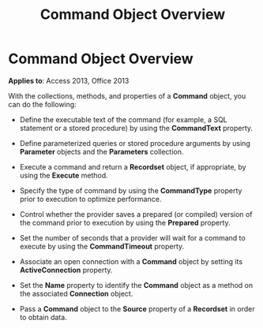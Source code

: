﻿---
title: Command Object Overview
TOCTitle: Command Object Overview
ms:assetid: 3d6d81c4-4cf0-0c13-adb3-0c2c5934dc21
ms:mtpsurl: https://msdn.microsoft.com/library/JJ249166(v=office.15)
ms:contentKeyID: 48544346
ms.date: 09/18/2015
mtps_version: v=office.15
---

# Command Object Overview


**Applies to**: Access 2013, Office 2013

With the collections, methods, and properties of a **Command** object, you can do the following:

  - Define the executable text of the command (for example, a SQL statement or a stored procedure) by using the **CommandText** property.

  - Define parameterized queries or stored procedure arguments by using **Parameter** objects and the **Parameters** collection.

  - Execute a command and return a **Recordset** object, if appropriate, by using the **Execute** method.

  - Specify the type of command by using the **CommandType** property prior to execution to optimize performance.

  - Control whether the provider saves a prepared (or compiled) version of the command prior to execution by using the **Prepared** property.

  - Set the number of seconds that a provider will wait for a command to execute by using the **CommandTimeout** property.

  - Associate an open connection with a **Command** object by setting its **ActiveConnection** property.

  - Set the **Name** property to identify the **Command** object as a method on the associated **Connection** object.

  - Pass a **Command** object to the **Source** property of a **Recordset** in order to obtain data.

